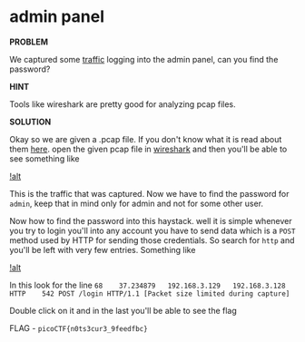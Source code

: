 # admin panel

__PROBLEM__

We captured some [traffic](data.pcap) logging into the admin panel, can you find the password?

__HINT__

Tools like wireshark are pretty good for analyzing pcap files.

__SOLUTION__

Okay so we are given a .pcap file. If you don't know what it is read about them [here](https://en.wikipedia.org/wiki/Pcap).
open the given pcap file in [wireshark](https://www.wireshark.org/) and then you'll be able to see something like

[!alt](wireshark-pcap.png)

This is the traffic that was captured. Now we have to find the password for `admin`, keep that in mind only for admin and not for some other user.

Now how to find the password into this haystack. well it is simple whenever you try to login you'll into any account you have to send data which is a `POST` method used by HTTP for sending those credentials. So search for `http` and you'll be left with very few entries. Something like

[!alt](wireshark-http.png)

In this look for the line
`68    37.234879   192.168.3.129   192.168.3.128   HTTP    542 POST /login HTTP/1.1 [Packet size limited during capture]`

Double click on it and in the last you'll be able to see the flag

FLAG - `picoCTF{n0ts3cur3_9feedfbc}`
